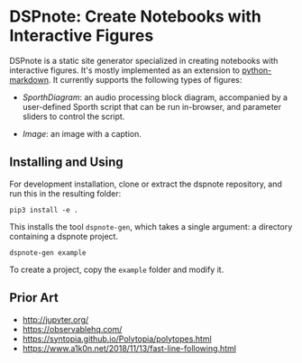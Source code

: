 # DSPnote: Create Notebooks with Interactive Figures

DSPnote is a static site generator specialized in creating notebooks with interactive figures. It's mostly implemented as an extension to [python-markdown](https://github.com/Python-Markdown/markdown). It currently supports the following types of figures:

- *SporthDiagram*: an audio processing block diagram, accompanied by a user-defined Sporth script that can be run in-browser, and parameter sliders to control the script.

- *Image*: an image with a caption.


## Installing and Using

For development installation, clone or extract the dspnote repository, and run this in the resulting folder:

	pip3 install -e .

This installs the tool `dspnote-gen`, which takes a single argument: a directory containing a dspnote project.

	dspnote-gen example

To create a project, copy the `example` folder and modify it.


## Prior Art

- http://jupyter.org/
- https://observablehq.com/
- https://syntopia.github.io/Polytopia/polytopes.html
- https://www.a1k0n.net/2018/11/13/fast-line-following.html
